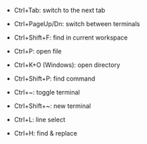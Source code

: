 * Ctrl+Tab: switch to the next tab
* Ctrl+PageUp/Dn: switch between terminals
* Ctrl+Shift+F: find in current workspace
* Ctrl+P: open file
* Ctrl+K+O (Windows): open directory
* Ctrl+Shift+P: find command
* Ctrl+~: toggle terminal
* Ctrl+Shift+~: new terminal

* Ctrl+L: line select
* Ctrl+H: find & replace
